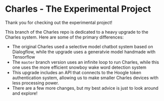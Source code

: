 # Charles - The Experimental Project
Thank you for checking out the experimental project!

This branch of the Charles repo is dedicated to a heavy upgrade to the Charles system. Here are some of the primary differences:
- The original Charles used a selective model chatbot system based on Dialogflow, while the upgrade uses a generatvie model handmade with Tensorflow
- The `master` branch version uses an infinite loop to run Charles, while this one uses the more efficient  snowboy wake word detection system 
- This upgrade includes an API that connects to the Hoogle token authentication system, allowing us to make smaller Charles devices with less processing power.
- There are a few more changes, but my best advice is just to look around and explore!
